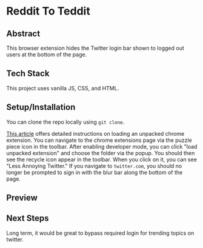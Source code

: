 # Reddit To Teddit

## Abstract
This browser extension hides the Twitter login bar shown to logged out users at the bottom of the page.

## Tech Stack
This project uses vanilla JS, CSS, and HTML.

## Setup/Installation
You can clone the repo locally using `git clone`.

[This article](https://developer.chrome.com/docs/extensions/mv3/getstarted/development-basics/#load-unpacked) offers detailed instructions on loading an unpacked chrome extension. You can navigate to the chrome extensions page via the puzzle piece icon in the toolbar. After enabling developer mode, you can click "load unpacked extension" and choose the folder via the popup. You should then see the recycle icon appear in the toolbar. When you click on it, you can see "Less Annoying Twitter." If you navigate to `twitter.com`, you should no longer be prompted to sign in with the blur bar along the bottom of the page.

## Preview




## Next Steps
Long term, it would be great to bypass required login for trending topics on twitter.

